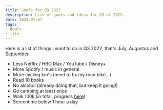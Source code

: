 ```yaml
---
title: Goals for Q3 2022
description: List of goals and ideas for Q3 of 2022.
date: 2022-07-07
tags:
- goals
- life
---
```


Here is a list of things I want to do in Q3 2022, that's July, Augustus and September.

- Less Netflix / HBO Max / YouTube / Disney+
- More Spotify / music in general
- More cycling km's (need to fix my road bike...)
- Read 10 books
- No alcohol (already doing that, but keep it going!)
- Go camping at least once
- Walk 100k (in total, progress <a href="https://docs.google.com/spreadsheets/d/1ekTR5Fu0fZgu2r6m3MX-p66WwCV9AbRko_9VqYQdv6w/edit?usp=sharing"> here</a>)
- Screentime below 1 hour a day
